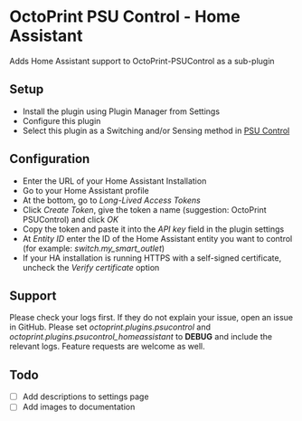# OctoPrint PSU Control - Home Assistant
Adds Home Assistant support to OctoPrint-PSUControl as a sub-plugin

## Setup
- Install the plugin using Plugin Manager from Settings
- Configure this plugin
- Select this plugin as a Switching and/or Sensing method in [PSU Control](https://github.com/kantlivelong/OctoPrint-PSUControl)

## Configuration
* Enter the URL of your Home Assistant Installation
* Go to your Home Assistant profile
* At the bottom, go to *Long-Lived Access Tokens*
* Click *Create Token*, give the token a name (suggestion: OctoPrint PSUControl) and click *OK*
* Copy the token and paste it into the *API key* field in the plugin settings
* At *Entity ID* enter the ID of the Home Assistant entity you want to control (for example: *switch.my_smart_outlet*)
* If your HA installation is running HTTPS with a self-signed certificate, uncheck the *Verify certificate* option

## Support
Please check your logs first. If they do not explain your issue, open an issue in GitHub. Please set *octoprint.plugins.psucontrol* and *octoprint.plugins.psucontrol_homeassistant* to **DEBUG** and include the relevant logs. Feature requests are welcome as well.

## Todo
- [ ] Add descriptions to settings page
- [ ] Add images to documentation
